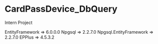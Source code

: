 # CardPassDevice_DbQuery
Intern Project


EntityFramework => 6.0.0.0
Npgsql => 2.2.7.0
Npgsql.EntityFramework => 2.2.7.0
EPPlus => 4.5.3.2
